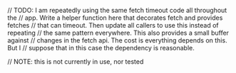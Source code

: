 // TODO: I am repeatedly using the same fetch timeout code all throughout the
// app. Write a helper function here that decorates fetch and provides fetches
// that can timeout. Then update all callers to use this instead of repeating
// the same pattern everywhere. This also provides a small buffer against
// changes in the fetch api. The cost is everything depends on this. But I
// suppose that in this case the dependency is reasonable.

// NOTE: this is not currently in use, nor tested
